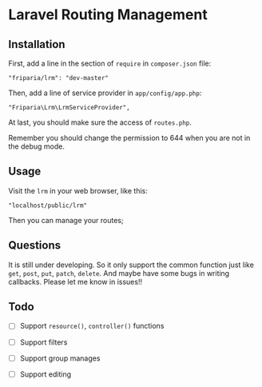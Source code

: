 # Laravel Routing Management

## Installation

First, add a line in the section of `require` in `composer.json` file:

    "friparia/lrm": "dev-master"

Then, add a line of service provider in `app/config/app.php`:
    
    "Friparia\Lrm\LrmServiceProvider",

At last, you should make sure the access of `routes.php`.

Remember you should change the permission to 644 when you are not in the debug mode.

## Usage

Visit the `lrm` in your web browser, like this:

    "localhost/public/lrm"

Then you can manage your routes;

## Questions

It is still under developing. So it only support the common function just like `get`, `post`, `put`, `patch`, `delete`. 
And maybe have some bugs in writing callbacks. 
Please let me know in issues!!

## Todo

- [ ] Support `resource()`, `controller()` functions

- [ ] Support filters

- [ ] Support group manages

- [ ] Support editing
